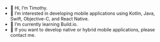- 👋 Hi, I’m Timothy.
- 👀 I’m interested in developing mobile applications using Kotlin, Java, Swift, Objective-C, and React Native.
- 🌱 I’m currently learning Build.io.
- 💞️ If you want to develop native or hybrid mobile applications, please contact me.

<!---
timotikariuki/timotikariuki is a ✨ special ✨ repository because its `README.md` (this file) appears on your GitHub profile.
You can click the Preview link to take a look at your changes.
--->
